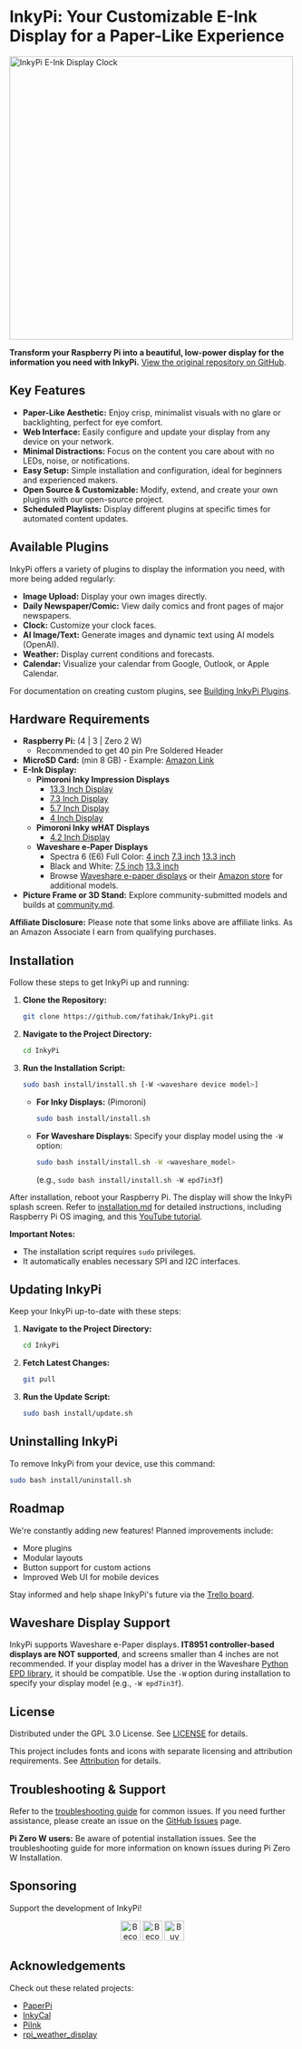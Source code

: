 # InkyPi: Your Customizable E-Ink Display for a Paper-Like Experience

<img src="./docs/images/inky_clock.jpg" alt="InkyPi E-Ink Display Clock" width="500"/>

**Transform your Raspberry Pi into a beautiful, low-power display for the information you need with InkyPi.** [View the original repository on GitHub](https://github.com/fatihak/InkyPi).

## Key Features

*   **Paper-Like Aesthetic:** Enjoy crisp, minimalist visuals with no glare or backlighting, perfect for eye comfort.
*   **Web Interface:** Easily configure and update your display from any device on your network.
*   **Minimal Distractions:** Focus on the content you care about with no LEDs, noise, or notifications.
*   **Easy Setup:** Simple installation and configuration, ideal for beginners and experienced makers.
*   **Open Source & Customizable:** Modify, extend, and create your own plugins with our open-source project.
*   **Scheduled Playlists:** Display different plugins at specific times for automated content updates.

## Available Plugins

InkyPi offers a variety of plugins to display the information you need, with more being added regularly:

*   **Image Upload:** Display your own images directly.
*   **Daily Newspaper/Comic:** View daily comics and front pages of major newspapers.
*   **Clock:** Customize your clock faces.
*   **AI Image/Text:** Generate images and dynamic text using AI models (OpenAI).
*   **Weather:** Display current conditions and forecasts.
*   **Calendar:** Visualize your calendar from Google, Outlook, or Apple Calendar.

For documentation on creating custom plugins, see [Building InkyPi Plugins](./docs/building_plugins.md).

## Hardware Requirements

*   **Raspberry Pi:** (4 | 3 | Zero 2 W)
    *   Recommended to get 40 pin Pre Soldered Header
*   **MicroSD Card:** (min 8 GB) - Example: [Amazon Link](https://amzn.to/3G3Tq9W)
*   **E-Ink Display:**
    *   **Pimoroni Inky Impression Displays**
        *   [13.3 Inch Display](https://collabs.shop/q2jmza)
        *   [7.3 Inch Display](https://collabs.shop/q2jmza)
        *   [5.7 Inch Display](https://collabs.shop/ns6m6m)
        *   [4 Inch Display](https://collabs.shop/cpwtbh)
    *   **Pimoroni Inky wHAT Displays**
        *   [4.2 Inch Display](https://collabs.shop/jrzqmf)
    *   **Waveshare e-Paper Displays**
        *   Spectra 6 (E6) Full Color: [4 inch](https://www.waveshare.com/4inch-e-paper-hat-plus-e.htm?&aff_id=111126) [7.3 inch](https://www.waveshare.com/7.3inch-e-paper-hat-e.htm?&aff_id=111126) [13.3 inch](https://www.waveshare.com/13.3inch-e-paper-hat-plus-e.htm?&aff_id=111126)
        *   Black and White: [7.5 inch](https://www.waveshare.com/7.5inch-e-paper-hat.htm?&aff_id=111126) [13.3 inch](https://www.waveshare.com/13.3inch-e-paper-hat-k.htm?&aff_id=111126)
        *   Browse [Waveshare e-paper displays](https://www.waveshare.com/product/raspberry-pi/displays/e-paper.htm?&aff_id=111126) or their [Amazon store](https://amzn.to/3HPRTEZ) for additional models.
*   **Picture Frame or 3D Stand:** Explore community-submitted models and builds at [community.md](./docs/community.md).

**Affiliate Disclosure:** Please note that some links above are affiliate links.  As an Amazon Associate I earn from qualifying purchases.

## Installation

Follow these steps to get InkyPi up and running:

1.  **Clone the Repository:**
    ```bash
    git clone https://github.com/fatihak/InkyPi.git
    ```
2.  **Navigate to the Project Directory:**
    ```bash
    cd InkyPi
    ```
3.  **Run the Installation Script:**
    ```bash
    sudo bash install/install.sh [-W <waveshare device model>]
    ```

    *   **For Inky Displays:** (Pimoroni)
        ```bash
        sudo bash install/install.sh
        ```
    *   **For Waveshare Displays:**  Specify your display model using the `-W` option:
        ```bash
        sudo bash install/install.sh -W <waveshare_model>
        ```
        (e.g., `sudo bash install/install.sh -W epd7in3f`)

After installation, reboot your Raspberry Pi. The display will show the InkyPi splash screen.  Refer to [installation.md](./docs/installation.md) for detailed instructions, including Raspberry Pi OS imaging, and this [YouTube tutorial](https://youtu.be/L5PvQj1vfC4).

**Important Notes:**

*   The installation script requires `sudo` privileges.
*   It automatically enables necessary SPI and I2C interfaces.

## Updating InkyPi

Keep your InkyPi up-to-date with these steps:

1.  **Navigate to the Project Directory:**
    ```bash
    cd InkyPi
    ```
2.  **Fetch Latest Changes:**
    ```bash
    git pull
    ```
3.  **Run the Update Script:**
    ```bash
    sudo bash install/update.sh
    ```

## Uninstalling InkyPi

To remove InkyPi from your device, use this command:

```bash
sudo bash install/uninstall.sh
```

## Roadmap

We're constantly adding new features!  Planned improvements include:

*   More plugins
*   Modular layouts
*   Button support for custom actions
*   Improved Web UI for mobile devices

Stay informed and help shape InkyPi's future via the [Trello board](https://trello.com/b/SWJYWqe4/inkypi).

## Waveshare Display Support

InkyPi supports Waveshare e-Paper displays.  **IT8951 controller-based displays are NOT supported**, and screens smaller than 4 inches are not recommended.  If your display model has a driver in the Waveshare [Python EPD library](https://github.com/waveshareteam/e-Paper/tree/master/RaspberryPi_JetsonNano/python/lib/waveshare_epd), it should be compatible.  Use the `-W` option during installation to specify your display model (e.g., `-W epd7in3f`).

## License

Distributed under the GPL 3.0 License. See [LICENSE](./LICENSE) for details.

This project includes fonts and icons with separate licensing and attribution requirements. See [Attribution](./docs/attribution.md) for details.

## Troubleshooting & Support

Refer to the [troubleshooting guide](./docs/troubleshooting.md) for common issues. If you need further assistance, please create an issue on the [GitHub Issues](https://github.com/fatihak/InkyPi/issues) page.

**Pi Zero W users:**  Be aware of potential installation issues. See the troubleshooting guide for more information on known issues during Pi Zero W Installation.

## Sponsoring

Support the development of InkyPi!

<p align="center">
<a href="https://github.com/sponsors/fatihak" target="_blank"><img src="https://user-images.githubusercontent.com/345274/133218454-014a4101-b36a-48c6-a1f6-342881974938.png" alt="Become a Patreon" height="35" width="auto"></a>
<a href="https://www.patreon.com/akzdev" target="_blank"><img src="https://c5.patreon.com/external/logo/become_a_patron_button.png" alt="Become a Patreon" height="35" width="auto"></a>
<a href="https://www.buymeacoffee.com/akzdev" target="_blank"><img src="https://cdn.buymeacoffee.com/buttons/default-orange.png" alt="Buy Me A Coffee" height="35" width="auto"></a>
</p>

## Acknowledgements

Check out these related projects:

*   [PaperPi](https://github.com/txoof/PaperPi)
*   [InkyCal](https://github.com/aceinnolab/Inkycal)
*   [PiInk](https://github.com/tlstommy/PiInk)
*   [rpi\_weather\_display](https://github.com/sjnims/rpi_weather_display)